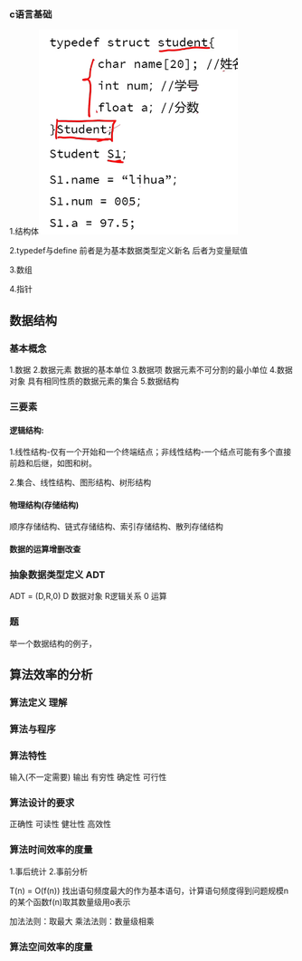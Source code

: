 ### c语言基础

1.结构体![1](../assets/数据结构/1.png)

2.typedef与define  前者是为基本数据类型定义新名 后者为变量赋值

3.数组

4.指针

## 数据结构

### 基本概念

1.数据 2.数据元素 数据的基本单位 3.数据项 数据元素不可分割的最小单位 4.数据对象 具有相同性质的数据元素的集合 5.数据结构

### 三要素

#### 逻辑结构:

1.线性结构-仅有一个开始和一个终端结点；非线性结构-一个结点可能有多个直接前趋和后继，如图和树。

2.集合、线性结构、图形结构、树形结构

#### 物理结构(存储结构)

顺序存储结构、链式存储结构、索引存储结构、散列存储结构

####  数据的运算增删改查

### 抽象数据类型定义 ADT

ADT = (D,R,0) D 数据对象 R逻辑关系 0 运算

### 题

举一个数据结构的例子，

## 算法效率的分析

### 算法定义 理解

### 算法与程序

### 算法特性

输入(不一定需要) 输出 有穷性 确定性 可行性

### 算法设计的要求

正确性 可读性 健壮性 高效性

### 算法时间效率的度量

1.事后统计 2.事前分析 

T(n) = O(f(n))  找出语句频度最大的作为基本语句，计算语句频度得到问题规模n 的某个函数f(n)取其数量级用o表示

加法法则：取最大 乘法法则：数量级相乘

### 算法空间效率的度量